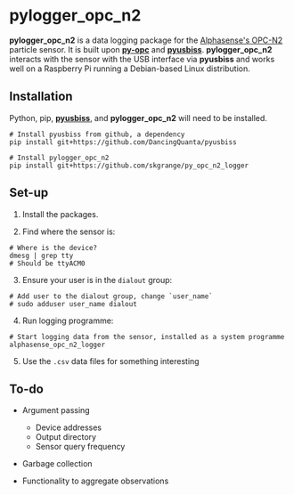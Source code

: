 # pylogger_opc_n2 

**pylogger_opc_n2** is a data logging package for the [Alphasense's OPC-N2](http://www.alphasense.com/index.php/products/optical-particle-counter/) particle sensor. It is built upon [**py-opc**](http://py-opc.readthedocs.io) and [**pyusbiss**](https://github.com/DancingQuanta/pyusbiss). **pylogger_opc_n2** interacts with the sensor with the USB interface via **pyusbiss** and works well on a Raspberry Pi running a Debian-based Linux distribution. 

## Installation

Python, pip, [**pyusbiss**](https://github.com/DancingQuanta/pyusbiss), and **pylogger_opc_n2** will need to be installed.

```
# Install pyusbiss from github, a dependency
pip install git+https://github.com/DancingQuanta/pyusbiss

# Install pylogger_opc_n2
pip install git+https://github.com/skgrange/py_opc_n2_logger
```

## Set-up

  1. Install the packages. 
  
  2. Find where the sensor is:

```
# Where is the device?
dmesg | grep tty
# Should be ttyACM0
```

  3. Ensure your user is in the `dialout` group:
  
```
# Add user to the dialout group, change `user_name`
# sudo adduser user_name dialout
```

  4. Run logging programme: 
  
```
# Start logging data from the sensor, installed as a system programme
alphasense_opc_n2_logger
```

  5. Use the `.csv` data files for something interesting 
  
## To-do 
 
  - Argument passing
  
    - Device addresses
    - Output directory
    - Sensor query frequency
    
  - Garbage collection
  
  - Functionality to aggregate observations
